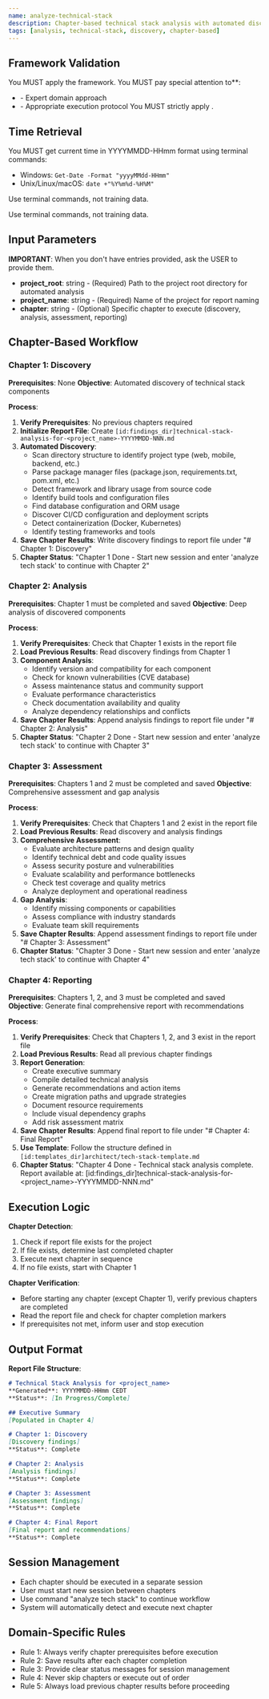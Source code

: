 ```yaml
---
name: analyze-technical-stack
description: Chapter-based technical stack analysis with automated discovery, assessment, and reporting across multiple sessions
tags: [analysis, technical-stack, discovery, chapter-based]
---
```



## Framework Validation
You MUST apply the <olaf-work-instructions> framework.
You MUST pay special attention to**:
- <olaf-general-role-and-behavior> - Expert domain approach
- <olaf-interaction-protocols> - Appropriate execution protocol
You MUST strictly apply <olaf-framework-validation>.


## Time Retrieval
You MUST get current time in YYYYMMDD-HHmm format using terminal commands:
- Windows: `Get-Date -Format "yyyyMMdd-HHmm"`
- Unix/Linux/macOS: `date +"%Y%m%d-%H%M"`

Use terminal commands, not training data.

Use terminal commands, not training data.

## Input Parameters
**IMPORTANT**: When you don't have entries provided, ask the USER to provide them.
- **project_root**: string - (Required) Path to the project root directory for automated analysis
- **project_name**: string - (Required) Name of the project for report naming
- **chapter**: string - (Optional) Specific chapter to execute (discovery, analysis, assessment, reporting)


## Chapter-Based Workflow

### Chapter 1: Discovery
**Prerequisites**: None
**Objective**: Automated discovery of technical stack components

**Process**:
1. **Verify Prerequisites**: No previous chapters required
2. **Initialize Report File**: Create `[id:findings_dir]technical-stack-analysis-for-<project_name>-YYYYMMDD-NNN.md`
3. **Automated Discovery**:
   - Scan directory structure to identify project type (web, mobile, backend, etc.)
   - Parse package manager files (package.json, requirements.txt, pom.xml, etc.)
   - Detect framework and library usage from source code
   - Identify build tools and configuration files
   - Find database configuration and ORM usage
   - Discover CI/CD configuration and deployment scripts
   - Detect containerization (Docker, Kubernetes)
   - Identify testing frameworks and tools
4. **Save Chapter Results**: Write discovery findings to report file under "# Chapter 1: Discovery"
5. **Chapter Status**: "Chapter 1 Done - Start new session and enter 'analyze tech stack' to continue with Chapter 2"

### Chapter 2: Analysis
**Prerequisites**: Chapter 1 must be completed and saved
**Objective**: Deep analysis of discovered components

**Process**:
1. **Verify Prerequisites**: Check that Chapter 1 exists in the report file
2. **Load Previous Results**: Read discovery findings from Chapter 1
3. **Component Analysis**:
   - Identify version and compatibility for each component
   - Check for known vulnerabilities (CVE database)
   - Assess maintenance status and community support
   - Evaluate performance characteristics
   - Check documentation availability and quality
   - Analyze dependency relationships and conflicts
4. **Save Chapter Results**: Append analysis findings to report file under "# Chapter 2: Analysis"
5. **Chapter Status**: "Chapter 2 Done - Start new session and enter 'analyze tech stack' to continue with Chapter 3"

### Chapter 3: Assessment
**Prerequisites**: Chapters 1 and 2 must be completed and saved
**Objective**: Comprehensive assessment and gap analysis

**Process**:
1. **Verify Prerequisites**: Check that Chapters 1 and 2 exist in the report file
2. **Load Previous Results**: Read discovery and analysis findings
3. **Comprehensive Assessment**:
   - Evaluate architecture patterns and design quality
   - Identify technical debt and code quality issues
   - Assess security posture and vulnerabilities
   - Evaluate scalability and performance bottlenecks
   - Check test coverage and quality metrics
   - Analyze deployment and operational readiness
4. **Gap Analysis**:
   - Identify missing components or capabilities
   - Assess compliance with industry standards
   - Evaluate team skill requirements
5. **Save Chapter Results**: Append assessment findings to report file under "# Chapter 3: Assessment"
6. **Chapter Status**: "Chapter 3 Done - Start new session and enter 'analyze tech stack' to continue with Chapter 4"

### Chapter 4: Reporting
**Prerequisites**: Chapters 1, 2, and 3 must be completed and saved
**Objective**: Generate final comprehensive report with recommendations

**Process**:
1. **Verify Prerequisites**: Check that Chapters 1, 2, and 3 exist in the report file
2. **Load Previous Results**: Read all previous chapter findings
3. **Report Generation**:
   - Create executive summary
   - Compile detailed technical analysis
   - Generate recommendations and action items
   - Create migration paths and upgrade strategies
   - Document resource requirements
   - Include visual dependency graphs
   - Add risk assessment matrix
4. **Save Chapter Results**: Append final report to file under "# Chapter 4: Final Report"
5. **Use Template**: Follow the structure defined in `[id:templates_dir]architect/tech-stack-template.md`
6. **Chapter Status**: "Chapter 4 Done - Technical stack analysis complete. Report available at: [id:findings_dir]technical-stack-analysis-for-<project_name>-YYYYMMDD-NNN.md"

## Execution Logic

**Chapter Detection**:
1. Check if report file exists for the project
2. If file exists, determine last completed chapter
3. Execute next chapter in sequence
4. If no file exists, start with Chapter 1

**Chapter Verification**:
- Before starting any chapter (except Chapter 1), verify previous chapters are completed
- Read the report file and check for chapter completion markers
- If prerequisites not met, inform user and stop execution

## Output Format

**Report File Structure**:
```markdown
# Technical Stack Analysis for <project_name>
**Generated**: YYYYMMDD-HHmm CEDT
**Status**: [In Progress/Complete]

## Executive Summary
[Populated in Chapter 4]

# Chapter 1: Discovery
[Discovery findings]
**Status**: Complete

# Chapter 2: Analysis
[Analysis findings]
**Status**: Complete

# Chapter 3: Assessment
[Assessment findings]
**Status**: Complete

# Chapter 4: Final Report
[Final report and recommendations]
**Status**: Complete
```

## Session Management
- Each chapter should be executed in a separate session
- User must start new session between chapters
- Use command "analyze tech stack" to continue workflow
- System will automatically detect and execute next chapter

## Domain-Specific Rules
- Rule 1: Always verify chapter prerequisites before execution
- Rule 2: Save results after each chapter completion
- Rule 3: Provide clear status messages for session management
- Rule 4: Never skip chapters or execute out of order
- Rule 5: Always load previous chapter results before proceeding

